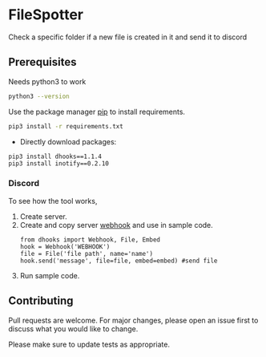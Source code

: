 # FileSpotter
Check a specific folder if a new file is created in it and send it to discord 

## Prerequisites
Needs python3 to work
```bash
python3 --version
```
Use the package manager [pip](https://pip.pypa.io/en/stable/) to install requirements.

```bash
pip3 install -r requirements.txt
```
* Directly download packages:
```
pip3 install dhooks==1.1.4
pip3 install inotify==0.2.10
```

### Discord
To see how the tool works,
1. Create server.
2. Create and copy server [webhook](https://discordjs.guide/popular-topics/webhooks.html#fetching-all-webhooks-of-a-guild) and use in sample code.
   ```python3
   from dhooks import Webhook, File, Embed
   hook = Webhook('WEBHOOK')
   file = File('file path', name='name')
   hook.send('message', file=file, embed=embed) #send file
   ```
3. Run sample code.

## Contributing
Pull requests are welcome. For major changes, please open an issue first to discuss what you would like to change.

Please make sure to update tests as appropriate.
